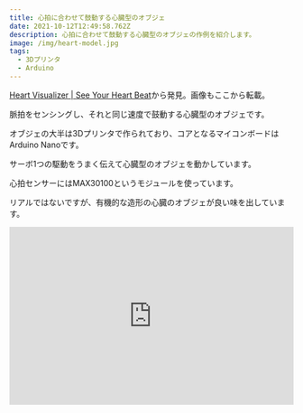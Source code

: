 ```yaml
---
title: 心拍に合わせて鼓動する心臓型のオブジェ
date: 2021-10-12T12:49:58.762Z
description: 心拍に合わせて鼓動する心臓型のオブジェの作例を紹介します。
image: /img/heart-model.jpg
tags:
  - 3Dプリンタ
  - Arduino
---
```

[Heart Visualizer | See Your Heart Beat](https://www.instructables.com/Heart-Visualizer-See-You-Heart-Beat/)から発見。画像もここから転載。

脈拍をセンシングし、それと同じ速度で鼓動する心臓型のオブジェです。

オブジェの大半は3Dプリンタで作られており、コアとなるマイコンボードはArduino Nanoです。

サーボ1つの駆動をうまく伝えて心臓型のオブジェを動かしています。

心拍センサーにはMAX30100というモジュールを使っています。

リアルではないですが、有機的な造形の心臓のオブジェが良い味を出しています。

<iframe width="100%" height="315" src="https://www.youtube.com/embed/xm2o97auj8w" title="YouTube video player" frameborder="0" allow="accelerometer; autoplay; clipboard-write; encrypted-media; gyroscope; picture-in-picture" allowfullscreen></iframe>
